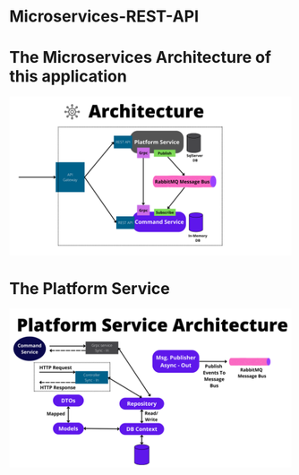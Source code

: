 # Microservices-REST-API

# The Microservices Architecture of this application
![architecture](architecture.png)

# The Platform Service
![architecture](platform%20architecture.png)
